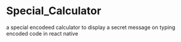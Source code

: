 # Special_Calculator
a special encodeed calculator to display a secret message on typing encoded code in react native
